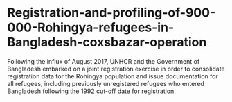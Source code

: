 # Registration-and-profiling-of-900-000-Rohingya-refugees-in-Bangladesh-coxsbazar-operation
Following the influx of August 2017, UNHCR and the Government of Bangladesh embarked on a joint registration exercise in order to consolidate registration data for the Rohingya population and issue documentation for all refugees, including previously unregistered refugees who entered Bangladesh following the 1992 cut-off date for registration.
